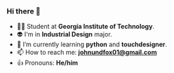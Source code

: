 ### Hi there 👋

- 👨‍🎓 Student at **Georgia Institute of Technology**. 
- 👽 I'm in **Industrial Design** major. 
- 🌱 I’m currently learning **python** and **touchdesigner**. 
- 📫 How to reach me: **<johnundfox01@gmail.com>**
- 👍 Pronouns: **He/him**




<!--
**fromadistance/fromadistance** is a ✨ _special_ ✨ repository because its `README.md` (this file) appears on your GitHub profile.

Here are some ideas to get you started:

- 🔭 I’m currently working on ...
- 🌱 I’m currently learning ...
- 👯 I’m looking to collaborate on ...
- 🤔 I’m looking for help with ...
- 💬 Ask me about ...
- 📫 How to reach me: ...
- 😄 Pronouns: ...
- ⚡ Fun fact: ...
-->
